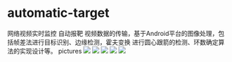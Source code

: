 # automatic-target
网络视频实时监控 自动报靶
    视频数据的传输，基于Android平台的图像处理，包括帧差法进行目标识别、边缘检测，霍夫变换
进行圆心跟箭的检测、环数确定算法的实现设计等。
    pictures
    ![](https://github.com/495285586/automatic-target/blob/master/pic/%E5%9B%BE%E7%89%872.png?raw=true)
    ![](https://github.com/495285586/automatic-target/blob/master/pic/%E5%9B%BE%E7%89%873.png?raw=true)
    ![](https://github.com/495285586/automatic-target/blob/master/pic/%E5%9B%BE%E7%89%877.png?raw=true)
    ![](https://github.com/495285586/automatic-target/blob/master/pic/%E5%9B%BE%E7%89%878.png?raw=true)
    ![](https://github.com/495285586/automatic-target/blob/master/pic/%E5%9B%BE%E7%89%8712.png?raw=true)

    
